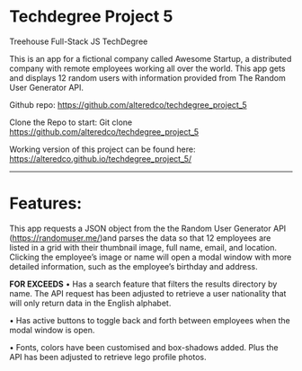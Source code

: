 # Techdegree Project 5
Treehouse Full-Stack JS TechDegree

This is an app for a fictional company called Awesome Startup, a distributed company with remote employees working all over the world. This app gets and displays 12 random users with information provided from The Random User Generator API. 


Github repo: https://github.com/alteredco/techdegree_project_5

Clone the Repo to start: 
Git clone https://github.com/alteredco/techdegree_project_5

Working version of this project can be found here: https://alteredco.github.io/techdegree_project_5/
_____________
# Features:
This app requests a JSON object from the the Random User Generator API (https://randomuser.me/)and parses the data so that 12 employees are listed in a grid with their thumbnail image, full name, email, and location. Clicking the employee’s image or name will open a modal window with more detailed information, such as the employee’s birthday and address.

**FOR EXCEEDS**
• Has a search feature that filters the results directory by name. The API request has been adjusted to retrieve a user nationality that will only return data in the English alphabet.

• Has active buttons to toggle back and forth between employees when the modal window is open.

• Fonts, colors have been customised and box-shadows added. Plus the API has been adjusted to retrieve lego profile photos.





